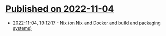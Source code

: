 # [Published on 2022-11-04](index.md)

* [2022-11-04, 19:12:17](https://lobste.rs/s/jfjoig/nix_on_nix_docker_build_packaging_systems) - [Nix (on Nix and Docker and build and packaging systems)](https://whynowtech.substack.com/p/nix)
